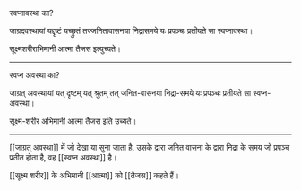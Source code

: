 स्वप्नावस्था का?

जाग्रदवस्थायां यद्दृष्टं यच्छ्रुतं तज्जनितावासनया निद्रासमये यः प्रपञ्चः प्रतीयते सा स्वप्नावस्था।

सूक्ष्मशरीराभिमानी आत्मा तैजस इत्युच्यते।

---

स्वप्न अवस्था का?

जाग्रत् अवस्थायां यत् दृष्टम् यत् श्रुतम् तत् जनित-वासनया निद्रा-समये यः प्रपञ्चः प्रतीयते सा स्वप्न-अवस्था।

सूक्ष्म-शरीर अभिमानी आत्मा तैजस इति उच्यते।

---

[[जाग्रत् अवस्था]] में जो देखा या सुना जाता है, उसके द्वारा जनित वासना के द्वारा निद्रा के समय जो प्रपञ्च प्रतीत होता है, वह [[स्वप्न अवस्था]] है।

[[सूक्ष्म शरीर]] के अभिमानी [[आत्मा]] को [[तैजस]] कहते हैं।